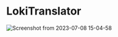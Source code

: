 # LokiTranslator
![Screenshot from 2023-07-08 15-04-58](https://github.com/Lokeshsri11/LokiTranslator/assets/93934416/eb1a5d82-54d2-4f65-9d2e-ecdd64985e8c)

